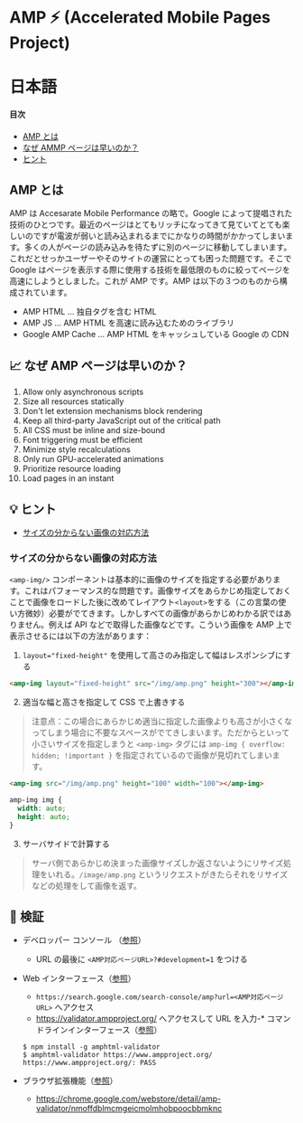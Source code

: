 # AMP ⚡ (Accelerated Mobile Pages Project)

# 日本語

#### 目次

- [AMP とは](#amp-とは)
- [なぜ AMMP ページは早いのか？](#chart_with_upwards_trend-なぜ-amp-ページは早いのか)
- [ヒント](#bulb-ヒント)

## AMP とは

AMP は Accesarate Mobile Performance の略で。Google によって提唱された技術のひとつです。最近のページはとてもリッチになってきて見ていてとても楽しいのですが電波が弱いと読み込まれるまでにかなりの時間がかかってしまいます。多くの人がページの読み込みを待たずに別のページに移動してしまいます。これだとせっかユーザーやそのサイトの運営にとっても困った問題です。そこで Google はページを表示する際に使用する技術を最低限のものに絞ってページを高速にしようとしました。これが AMP です。AMP は以下の３つのものから構成されています。

* AMP HTML ... 独自タグを含む HTML
* AMP JS ... AMP HTML を高速に読み込むためのライブラリ
* Google AMP Cache ... AMP HTML をキャッシュしている Google の CDN


## :chart_with_upwards_trend: なぜ AMP ページは早いのか？

1. Allow only asynchronous scripts
2. Size all resources statically
3. Don't let extension mechanisms block rendering
4. Keep all third-party JavaScript out of the critical path
5. All CSS must be inline and size-bound
6. Font triggering must be efficient
7. Minimize style recalculations
8. Only run GPU-accelerated animations
9. Prioritize resource loading
10. Load pages in an instant


## :bulb: ヒント

- [サイズの分からない画像の対応方法](#サイズの分からない画像の対応方法)

### サイズの分からない画像の対応方法
`<amp-img/>` コンポーネントは基本的に画像のサイズを指定する必要があります。これはパフォーマンス的な問題です。画像サイズをあらかじめ指定しておくことで画像をロードした後に改めてレイアウト`<layout>`をする（この言葉の使い方微妙）必要がでてきます。しかしすべての画像があらかじめわかる訳ではありません。例えば API などで取得した画像などです。こういう画像を AMP 上で表示させるには以下の方法があります：

1. `layout="fixed-height"` を使用して高さのみ指定して幅はレスポンシブにする

  ```html
  <amp-img layout="fixed-height" src="/img/amp.png" height="300"></amp-img>
  ```
  
2. 適当な幅と高さを指定して CSS で上書きする
  > 注意点：この場合にあらかじめ適当に指定した画像よりも高さが小さくなってしまう場合に不要なスペースがでてきしまいます。ただからといって小さいサイズを指定しまうと `<amp-img>` タグには `amp-img { overflow: hidden; !important }` を指定されているので画像が見切れてしまいます。
  
  ```html
  <amp-img src="/img/amp.png" height="100" width="100"></amp-img>
  ```
  ```css
  amp-img img {
    width: auto;
    height: auto;
  }
  ```
  
3. サーバサイドで計算する
  > サーバ側であらかじめ決まった画像サイズしか返さないようにリサイズ処理をいれる。`/image/amp.png` というリクエストがきたらそれをリサイズなどの処理をして画像を返す。


## :mag_right: 検証

- デベロッパー コンソール （[参照][bowser-developer-console]）
  - URL の最後に `<AMP対応ページURL>?#development=1` をつける
- Web インターフェース（[参照][web-interface]）
  - `https://search.google.com/search-console/amp?url=<AMP対応ページURL>` へアクセス  
  - https://validator.ampproject.org/ へアクセスして URL を入力-* コマンドラインインターフェース（[参照][command-line-tool]）

  ```
  $ npm install -g amphtml-validator
  $ amphtml-validator https://www.ampproject.org/
  https://www.ampproject.org/: PASS
  ```
  
- ブラウザ拡張機能（[参照][browser-extension]）
  - https://chrome.google.com/webstore/detail/amp-validator/nmoffdblmcmgeicmolmhobpoocbbmknc

[bowser-developer-console]: https://www.ampproject.org/docs/guides/validate#browser-developer-console
[web-interface]: https://www.ampproject.org/docs/guides/validate#web-interface
[command-line-tool]: https://www.ampproject.org/docs/guides/validate#command-line-tool
[browser-extension]: https://www.ampproject.org/docs/guides/validate#browser-extension
